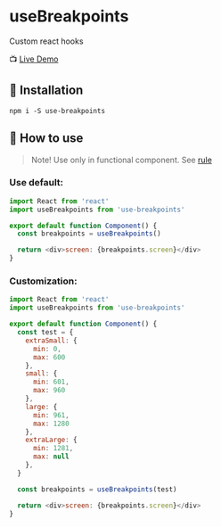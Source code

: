 # useBreakpoints
Custom react hooks

📺 [Live Demo](https://codesandbox.io/s/j4npjjy70y/)

## 🔧 Installation

`npm i -S use-breakpoints`

## 📗 How to use

> Note! Use only in functional component. See [rule](https://reactjs.org/docs/hooks-rules.html#only-call-hooks-from-react-functions)

### Use default:

```javascript
import React from 'react'
import useBreakpoints from 'use-breakpoints'

export default function Component() {
  const breakpoints = useBreakpoints()

  return <div>screen: {breakpoints.screen}</div>
}
```

### Customization:

```javascript
import React from 'react'
import useBreakpoints from 'use-breakpoints'

export default function Component() {
  const test = {
    extraSmall:	{
      min: 0,
      max: 600
    },
    small: {
      min: 601,
      max: 960
    },
    large: {
      min: 961,
      max: 1280
    },
    extraLarge: {
      min: 1281,
      max: null
    },
  }

  const breakpoints = useBreakpoints(test)

  return <div>screen: {breakpoints.screen}</div>
}
```